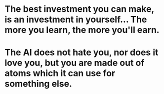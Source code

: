 # The best investment you can make, is an investment in yourself... The more you learn, the more you'll earn.
# The AI does not hate you, nor does it love you, but you are made out of atoms which it can use for something else.

<!---
zachkongoyu/zachkongoyu is a ✨ special ✨ repository because its `README.md` (this file) appears on your GitHub profile.
You can click the Preview link to take a look at your changes.
--->
